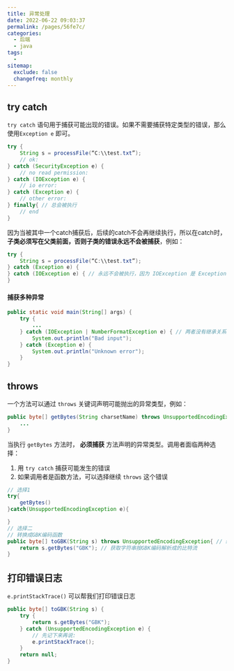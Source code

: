 ```yaml
---
title: 异常处理
date: 2022-06-22 09:03:37
permalink: /pages/56fe7c/
categories:
  - 后端
  - java
tags:
  - 
sitemap:
  exclude: false
  changefreq: monthly
---
```


## try catch

`try catch` 语句用于捕获可能出现的错误。如果不需要捕获特定类型的错误，那么使用`Exception e` 即可。 

```java
try {
    String s = processFile(“C:\\test.txt”);
    // ok:
} catch (SecurityException e) {
    // no read permission:
} catch (IOException e) {
    // io error:
} catch (Exception e) {
    // other error:
} finally{ // 总会被执行
    // end 
}
```

因为当被其中一个catch捕获后，后续的catch不会再继续执行，所以在catch时， **子类必须写在父类前面，否则子类的错误永远不会被捕获**，例如：

```java
try {
    String s = processFile(“C:\\test.txt”);
} catch (Exception e) {
} catch (IOException e) { // 永远不会被执行，因为 IOException 是 Exception 的子类
}
```

#### 捕获多种异常

```java
public static void main(String[] args) {
    try {
        ...
    } catch (IOException | NumberFormatException e) { // 两者没有继承关系
        System.out.println("Bad input");
    } catch (Exception e) {
        System.out.println("Unknown error");
    }
}
```

## throws

一个方法可以通过 `throws` 关键词声明可能抛出的异常类型，例如：

```java
public byte[] getBytes(String charsetName) throws UnsupportedEncodingException { // 获取字符串的比特表示，如果字符串是由不支持的编码表示的，则获取失败
    ...
}
```

当执行 `getBytes` 方法时， **必须捕获** 方法声明的异常类型。调用者面临两种选择：
1.  用 `try catch` 捕获可能发生的错误
2.  如果调用者是函数方法，可以选择继续 `throws` 这个错误

```java
// 选择1
try{
    getBytes()
}catch(UnsupportedEncodingException e){

}
// 选择二
// 转换成GBK编码函数
public byte[] toGBK(String s) throws UnsupportedEncodingException{ // 继续丢给上层处理 
    return s.getBytes("GBK"); // 获取字符串按GBK编码解析成的比特流
}
```


## 打印错误日志

`e.printStackTrace()` 可以帮我们打印错误日志

```java
public byte[] toGBK(String s) {
    try {
        return s.getBytes("GBK");
    } catch (UnsupportedEncodingException e) {
        // 先记下来再说:
        e.printStackTrace();
    }
    return null;
}
```
